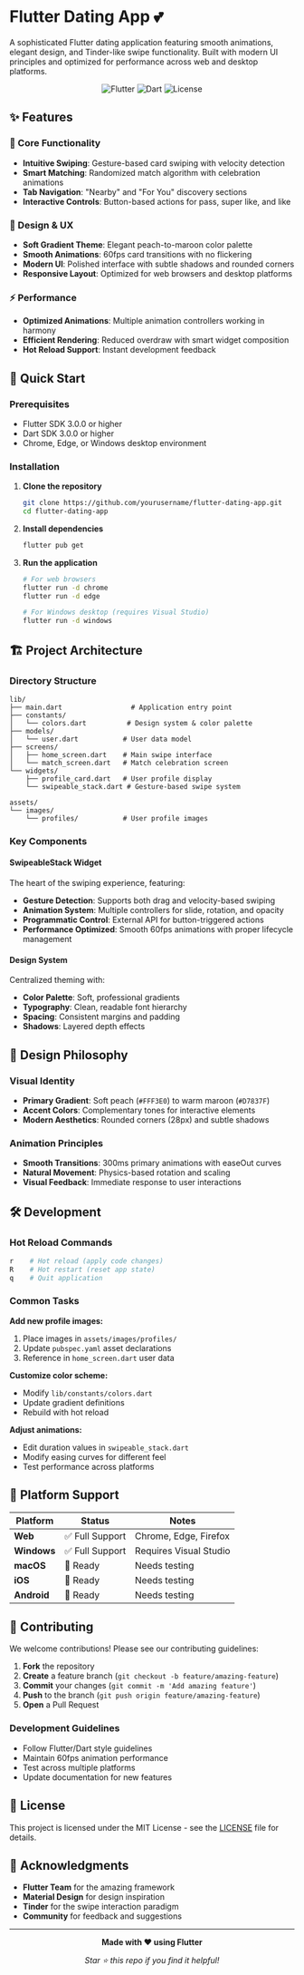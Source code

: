 # Flutter Dating App 💕

A sophisticated Flutter dating application featuring smooth animations, elegant design, and Tinder-like swipe functionality. Built with modern UI principles and optimized for performance across web and desktop platforms.

<div align="center">
  
  ![Flutter](https://img.shields.io/badge/Flutter-02569B?style=for-the-badge&logo=flutter&logoColor=white)
  ![Dart](https://img.shields.io/badge/Dart-0175C2?style=for-the-badge&logo=dart&logoColor=white)
  ![License](https://img.shields.io/badge/License-MIT-green?style=for-the-badge)
  
</div>

## ✨ Features

### 🎯 Core Functionality
- **Intuitive Swiping**: Gesture-based card swiping with velocity detection
- **Smart Matching**: Randomized match algorithm with celebration animations  
- **Tab Navigation**: "Nearby" and "For You" discovery sections
- **Interactive Controls**: Button-based actions for pass, super like, and like

### 🎨 Design & UX
- **Soft Gradient Theme**: Elegant peach-to-maroon color palette
- **Smooth Animations**: 60fps card transitions with no flickering
- **Modern UI**: Polished interface with subtle shadows and rounded corners
- **Responsive Layout**: Optimized for web browsers and desktop platforms

### ⚡ Performance
- **Optimized Animations**: Multiple animation controllers working in harmony
- **Efficient Rendering**: Reduced overdraw with smart widget composition
- **Hot Reload Support**: Instant development feedback

## 🚀 Quick Start

### Prerequisites
- Flutter SDK 3.0.0 or higher
- Dart SDK 3.0.0 or higher
- Chrome, Edge, or Windows desktop environment

### Installation

1. **Clone the repository**
   ```bash
   git clone https://github.com/yourusername/flutter-dating-app.git
   cd flutter-dating-app
   ```

2. **Install dependencies**
   ```bash
   flutter pub get
   ```

3. **Run the application**
   ```bash
   # For web browsers
   flutter run -d chrome
   flutter run -d edge
   
   # For Windows desktop (requires Visual Studio)
   flutter run -d windows
   ```

## 🏗️ Project Architecture

### Directory Structure
```
lib/
├── main.dart                 # Application entry point
├── constants/
│   └── colors.dart          # Design system & color palette
├── models/
│   └── user.dart           # User data model
├── screens/
│   ├── home_screen.dart    # Main swipe interface
│   └── match_screen.dart   # Match celebration screen
└── widgets/
    ├── profile_card.dart   # User profile display
    └── swipeable_stack.dart # Gesture-based swipe system

assets/
└── images/
    └── profiles/           # User profile images
```

### Key Components

#### SwipeableStack Widget
The heart of the swiping experience, featuring:
- **Gesture Detection**: Supports both drag and velocity-based swiping
- **Animation System**: Multiple controllers for slide, rotation, and opacity
- **Programmatic Control**: External API for button-triggered actions
- **Performance Optimized**: Smooth 60fps animations with proper lifecycle management

#### Design System
Centralized theming with:
- **Color Palette**: Soft, professional gradients
- **Typography**: Clean, readable font hierarchy  
- **Spacing**: Consistent margins and padding
- **Shadows**: Layered depth effects

## 🎨 Design Philosophy

### Visual Identity
- **Primary Gradient**: Soft peach (`#FFF3E0`) to warm maroon (`#D7837F`)
- **Accent Colors**: Complementary tones for interactive elements
- **Modern Aesthetics**: Rounded corners (28px) and subtle shadows

### Animation Principles
- **Smooth Transitions**: 300ms primary animations with easeOut curves
- **Natural Movement**: Physics-based rotation and scaling
- **Visual Feedback**: Immediate response to user interactions

## 🛠️ Development

### Hot Reload Commands
```bash
r    # Hot reload (apply code changes)
R    # Hot restart (reset app state)  
q    # Quit application
```

### Common Tasks

**Add new profile images:**
1. Place images in `assets/images/profiles/`
2. Update `pubspec.yaml` asset declarations
3. Reference in `home_screen.dart` user data

**Customize color scheme:**
- Modify `lib/constants/colors.dart`
- Update gradient definitions
- Rebuild with hot reload

**Adjust animations:**
- Edit duration values in `swipeable_stack.dart`
- Modify easing curves for different feel
- Test performance across platforms

## 📱 Platform Support

| Platform | Status | Notes |
|----------|---------|-------|
| **Web** | ✅ Full Support | Chrome, Edge, Firefox |
| **Windows** | ✅ Full Support | Requires Visual Studio |
| **macOS** | 🔄 Ready | Needs testing |
| **iOS** | 🔄 Ready | Needs testing |
| **Android** | 🔄 Ready | Needs testing |

## 🤝 Contributing

We welcome contributions! Please see our contributing guidelines:

1. **Fork** the repository
2. **Create** a feature branch (`git checkout -b feature/amazing-feature`)
3. **Commit** your changes (`git commit -m 'Add amazing feature'`)
4. **Push** to the branch (`git push origin feature/amazing-feature`)
5. **Open** a Pull Request

### Development Guidelines
- Follow Flutter/Dart style guidelines
- Maintain 60fps animation performance
- Test across multiple platforms
- Update documentation for new features

## 📄 License

This project is licensed under the MIT License - see the [LICENSE](LICENSE) file for details.

## 🙏 Acknowledgments

- **Flutter Team** for the amazing framework
- **Material Design** for design inspiration
- **Tinder** for the swipe interaction paradigm
- **Community** for feedback and suggestions

---

<div align="center">
  
  **Made with ❤️ using Flutter**
  
  *Star ⭐ this repo if you find it helpful!*
  
</div>